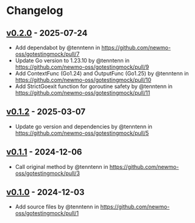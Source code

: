 # Changelog

## [v0.2.0](https://github.com/newmo-oss/gotestingmock/compare/v0.1.2...v0.2.0) - 2025-07-24
- Add dependabot by @tenntenn in https://github.com/newmo-oss/gotestingmock/pull/7
- Update Go version to 1.23.10 by @tenntenn in https://github.com/newmo-oss/gotestingmock/pull/9
- Add ContextFunc (Go1.24) and OutputFunc (Go1.25) by @tenntenn in https://github.com/newmo-oss/gotestingmock/pull/10
- Add StrictGoexit function for goroutine safety by @tenntenn in https://github.com/newmo-oss/gotestingmock/pull/11

## [v0.1.2](https://github.com/newmo-oss/gotestingmock/compare/v0.1.1...v0.1.2) - 2025-03-07
- Update go version and dependencies by @tenntenn in https://github.com/newmo-oss/gotestingmock/pull/5

## [v0.1.1](https://github.com/newmo-oss/gotestingmock/compare/v0.1.0...v0.1.1) - 2024-12-06
- Call original method by @tenntenn in https://github.com/newmo-oss/gotestingmock/pull/3

## [v0.1.0](https://github.com/newmo-oss/gotestingmock/commits/v0.1.0) - 2024-12-03
- Add source files by @tenntenn in https://github.com/newmo-oss/gotestingmock/pull/1
